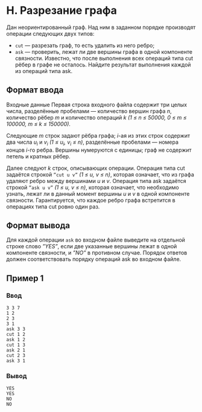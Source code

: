 # H. Разрезание графа

Дан неориентированный граф. Над ним в заданном порядке производят операции следующих двух типов:

* `cut` — разрезать граф, то есть удалить из него ребро;
* `ask` — проверить, лежат ли две вершины графа в одной компоненте связности.
  Известно, что после выполнения всех операций типа cut рёбер в графе не осталось. Найдите результат выполнения каждой
  из
  операций типа ask.

## Формат ввода

Входные данные Первая строка входного файла содержит три целых числа, разделённые пробелами — количество вершин графа
_n_, количество рёбер _m_ и количество операций _k (1 ≤ n ≤ 50000, 0 ≤ m ≤ 100000, m ≤ k ≤ 150000)_.

Следующие _m_ строк задают рёбра графа; _i_-ая из этих строк содержит два числа _u<sub>i</sub>_ и _v<sub>i</sub> (1 ≤
u<sub>i</sub>, v<sub>i</sub> ≤ n)_, разделённые пробелами — номера концов _i_-го ребра. Вершины нумеруются с единицы;
граф не содержит петель и кратных рёбер.

Далее следуют _k_ строк, описывающих операции. Операция типа cut задаётся строкой `”cut u v”` _(1 ≤ u, v ≤ n)_, которая
означает, что из графа удаляют ребро между вершинами _u_ и _v_. Операция типа ask задаётся строкой `”ask u v”` _(1 ≤ u,
v ≤ n)_, которая означает, что необходимо узнать, лежат ли в данный момент вершины _u_ и _v_ в одной компоненте
связности. Гарантируется, что каждое ребро графа встретится в операциях типа cut ровно один раз.

## Формат вывода

Для каждой операции `ask` во входном файле выведите на отдельной строке слово _”YES”_, если две указанные вершины лежат
в одной компоненте связности, и _”NO”_ в противном случае. Порядок ответов должен соответствовать порядку операций ask
во входном файле.

## Пример 1

### Ввод

    3 3 7
    1 2
    2 3
    3 1
    ask 3 3
    cut 1 2
    ask 1 2
    cut 1 3
    ask 2 1
    cut 2 3
    ask 3 1

### Вывод

    YES
    YES
    NO
    NO
